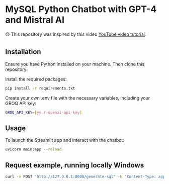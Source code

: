 # MySQL Python Chatbot with GPT-4 and Mistral AI

🟡 This repository was inspired by this video [YouTube video tutorial](https://youtu.be/YqqRkuizNN4).


## Installation
Ensure you have Python installed on your machine. Then clone this repository:

Install the required packages:

```bash
pip install -r requirements.txt
```

Create your own .env file with the necessary variables, including your GROQ API key:

```bash
GROQ_API_KEY=[your-openai-api-key]
```

## Usage
To launch the Streamlit app and interact with the chatbot:

```bash
uvicorn main:app --reload
```

## Request example, running locally Windows

```bash
curl -v POST "http://127.0.0.1:8000/generate-sql" -H "Content-Type: application/json" -d "{\"user_query\": \"Which locations have charging stations and are child-friendly?\"}"
```